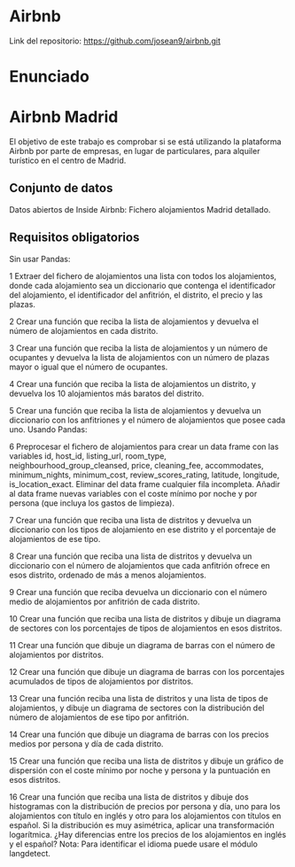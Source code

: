 # Airbnb
Link del repositorio: https://github.com/josean9/airbnb.git
# Enunciado

# Airbnb Madrid

El objetivo de este trabajo es comprobar si se está utilizando la plataforma Airbnb por parte de empresas, en lugar de particulares, para alquiler turístico en el centro de Madrid.

## Conjunto de datos

Datos abiertos de Inside Airbnb: Fichero alojamientos Madrid detallado.

## Requisitos obligatorios

Sin usar Pandas:

1 Extraer del fichero de alojamientos una lista con todos los alojamientos, donde cada alojamiento sea un diccionario que contenga el identificador del alojamiento, el identificador del anfitrión, el distrito, el precio y las plazas.

2 Crear una función que reciba la lista de alojamientos y devuelva el número de alojamientos en cada distrito.

3 Crear una función que reciba la lista de alojamientos y un número de ocupantes y devuelva la lista de alojamientos con un número de plazas mayor o igual que el número de ocupantes.

4 Crear una función que reciba la lista de alojamientos un distrito, y devuelva los 10 alojamientos más baratos del distrito.

5 Crear una función que reciba la lista de alojamientos y devuelva un diccionario con los anfitriones y el número de alojamientos que posee cada uno.
Usando Pandas:

6 Preprocesar el fichero de alojamientos para crear un data frame con las variables id, host_id, listing_url, room_type, neighbourhood_group_cleansed, price, cleaning_fee, accommodates, minimum_nights, minimum_cost, review_scores_rating, latitude, longitude, is_location_exact. Eliminar del data frame cualquier fila incompleta. Añadir al data frame nuevas variables con el coste mínimo por noche y por persona (que incluya los gastos de limpieza).

7 Crear una función que reciba una lista de distritos y devuelva un diccionario con los tipos de alojamiento en ese distrito y el porcentaje de alojamientos de ese tipo.

8 Crear una función que reciba una lista de distritos y devuelva un diccionario con el número de alojamientos que cada anfitrión ofrece en esos distrito, ordenado de más a menos alojamientos.

9 Crear una función que reciba devuelva un diccionario con el número medio de alojamientos por anfitrión de cada distrito.

10 Crear una función que reciba una lista de distritos y dibuje un diagrama de sectores con los porcentajes de tipos de alojamientos en esos distritos.

11 Crear una función que dibuje un diagrama de barras con el número de alojamientos por distritos.

12 Crear una función que dibuje un diagrama de barras con los porcentajes acumulados de tipos de alojamientos por distritos.

13 Crear una función reciba una lista de distritos y una lista de tipos de alojamientos, y dibuje un diagrama de sectores con la distribución del número de alojamientos de ese tipo por anfitrión.

14 Crear una función que dibuje un diagrama de barras con los precios medios por persona y día de cada distrito.

15 Crear una función que reciba una lista de distritos y dibuje un gráfico de dispersión con el coste mínimo por noche y persona y la puntuación en esos distritos.

16 Crear una función que reciba una lista de distritos y dibuje dos histogramas con la distribución de precios por persona y día, uno para los alojamientos con título en inglés y otro para los alojamientos con títulos en español. Si la distribución es muy asimétrica, aplicar una transformación logarítmica. ¿Hay diferencias entre los precios de los alojamientos en inglés y el español? Nota: Para identificar el idioma puede usare el módulo langdetect.
